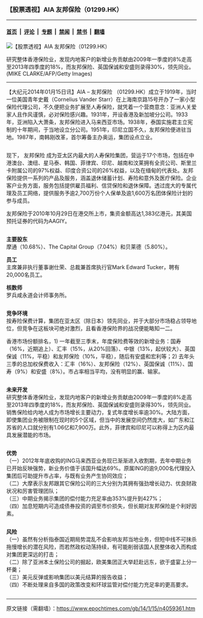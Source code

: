 ### 【股票透视】AIA 友邦保险（01299.HK）

---

#### [首页](../../../..?n4059361) &nbsp;|&nbsp; [评论](../../../../../epoch-comment?n4059361) &nbsp;|&nbsp; [专题](../../../../../epoch-special?n4059361) &nbsp;|&nbsp; [禁闻](../../../../../epoch-news?n4059361) &nbsp;|&nbsp; [禁书](../../../../../books?n4059361) &nbsp;|&nbsp; [翻墙](https://github.com/gfw-breaker/nogfw/blob/master/README.md?n4059361)


<div><img alt="【股票透视】AIA 友邦保险（01299.HK）" class="attachment-djy_600_400 size-djy_600_400 wp-post-image" src="https://i.epochtimes.com/assets/uploads/2014/01/1401141200282654-600x400.jpg"/>
<div class="caption">
 <p>
  研究整体香港保险业，发现内地客户的新增业务贡献由2009年一季度的8%走高至2013年四季度的18%，而友邦保险、英国保诚和安盛则录得30%，领先同业。 (MIKE CLARKE/AFP/Getty Images)
 </p>
</div></div><hr/><div class="post_content" id="artbody" itemprop="articleBody">
 <!-- article content begin -->
 <p>
  【大纪元2014年01月15日讯】AIA –
  <ok href="https://www.epochtimes.com/gb/tag/%E5%8F%8B%E9%82%A6%E4%BF%9D%E9%99%A9.html">
   友邦保险
  </ok>
  （01299.HK）成立于1919年，当时一位美国青年史戴（Cornelius Vander Starr）在上海南京路15号开办了一家小型保险代理公司，不久便把业务扩展至人寿保险，就凭着一个营商意念：亚洲人关爱家人且作风谨慎，必对保险感兴趣。1931年，开设香港及新加坡分公司。1933年，亚洲陷入大萧条，友邦保险进入马来西亚市场。1938年，泰国实施君主立宪制的十年期间，于当地设立分公司。1951年，印尼立国不久，友邦保险便进驻当地。1987年，南韩刚改革，首尔筹备主办奥运，集团设点立业。
 </p>
 <ok href=" https://i.epochtimes.com/assets/uploads/2014/01/1401141159542654.jpg" rel="noreferrer noopener" target="_blank">
  <img alt="" class="size-large wp-image-5686996" src="https://i.epochtimes.com/assets/uploads/2014/01/1401141159542654.jpg" title=""/>
 </ok>
 <p>
  现下，
  <ok href="https://www.epochtimes.com/gb/tag/%E5%8F%8B%E9%82%A6%E4%BF%9D%E9%99%A9.html">
   友邦保险
  </ok>
  成为亚太区内最大的人寿保险集团，营运于17个市场，包括在中港澳台、澳纽、星马泰、韩国、菲律宾、印尼、越南和汶莱拥有全资公司、斯里兰卡附属公司的97%权益、印度合资公司的26%权益，以及在缅甸的代表处。友邦保险提供一系列的产品及服务，涵盖退休储蓄计划、寿险和意外及医疗保险。企业客户业务方面，服务包括提供雇员福利、信贷保险和退休保障。透过庞大的专属代理及员工网络，提供服务予逾2,700万份个人保单及逾1,600万名团体保险计划的参与成员。
 </p>
 <p>
  友邦保险于2010年10月29日在港交所上市，集资金额高达1,383亿港元，其美国预托证券的代码为AAGIY。
 </p>
 <ok href=" https://i.epochtimes.com/assets/uploads/2014/01/1401141210512654-600x216.jpg" rel="noreferrer noopener" target="_blank">
  <img alt="" class="size-large wp-image-5687004" src="https://i.epochtimes.com/assets/uploads/2014/01/1401141210512654-600x216.jpg" title=""/>
 </ok>
 <p>
  <b>
   主要股东
  </b>
  <br/>
  摩通（10.68%）、The Capital Group（7.04%）和贝莱德（5.80%）。
 </p>
 <p>
  <b>
   员工
  </b>
  <br/>
  主席兼非执行董事谢仕荣、总裁兼首席执行官Mark Edward Tucker，聘有20,000名员工。
 </p>
 <p>
  <b>
   核数师
  </b>
  <br/>
  罗兵咸永道会计师事务所。
 </p>
 <ok href=" https://i.epochtimes.com/assets/uploads/2014/01/1401141210092654-600x178.jpg" rel="noreferrer noopener" target="_blank">
  <img alt="" class="size-large wp-image-5687007" src="https://i.epochtimes.com/assets/uploads/2014/01/1401141210092654-600x178.jpg" title=""/>
 </ok>
 <p>
  <b>
   竞争环境
  </b>
  <br/>
  按寿险保费计算，集团在亚太区（除日本）领先同业，并于大部分市场稳占领导地位，但竞争在这板块可绝对激烈，且看香港保险界的战况便能略知一二。
 </p>
 <p>
  香港市场份额排名，1) 一年截至三季末，年度保险费等效的新增业务：国寿（16%，近期追上）、汇丰（15%，从20%回落）、中银（13%，起伏较大）、英国保诚（11%，平稳）和友邦保险（10%，平稳），随后有安盛和宏利等；2) 去年头三季的总加权保费收入：汇丰（16%）、友邦保险（12%）、英国保诚（11%）、国寿（9%）和安盛（8%）。市占率相当平均，没有明显的赢、输家。
 </p>
 <ok href=" https://i.epochtimes.com/assets/uploads/2014/01/1401141210232654-600x297.jpg" rel="noreferrer noopener" target="_blank">
  <img alt="" class="size-large wp-image-5687011" src="https://i.epochtimes.com/assets/uploads/2014/01/1401141210232654-600x297.jpg" title=""/>
 </ok>
 <p>
  <b>
   未来开发
  </b>
  <br/>
  研究整体香港保险业，发现内地客户的新增业务贡献由2009年一季度的8%走高至2013年四季度的18%，而友邦保险、英国保诚和安盛则录得30%，领先同业。销售保险给内地人成为市场增长主要动力，复式年度增长率逾30%。大陆方面，即使集团业务被限制在现时的5个区域，但当中的发展空间仍然庞大，如广东和江苏省的人口就分别有1.06亿和7,900万。此外，菲律宾和印尼可以称得上为区内最具发展潜能的市场。
 </p>
 <ok href=" https://i.epochtimes.com/assets/uploads/2014/01/1401141200502654-600x430.jpg" rel="noreferrer noopener" target="_blank">
  <img alt="" class="size-large wp-image-5687018" src="https://i.epochtimes.com/assets/uploads/2014/01/1401141200502654-600x430.jpg" title=""/>
 </ok>
 <p>
  <b>
   优势
  </b>
  <br/>
  （一）2012年年底收购的ING马来西亚业务现已渐渐进入收割期，去年中期业务已开始反映强势，新业务价值于该国升幅达69%。原属ING的逾9,000名代理投入集团后可助提升市占率，与既有业务产生协同效应；
  <br/>
  （二）大摩表示友邦跟其它保险公司的三大分别为其拥有强劲增长动力、优良财政状况和厉害管理团队；
  <br/>
  （三）中期业务揭示集团的偿付能力充足率由353%提升到427%；
  <br/>
  （四）加息短期内可造成债券投资的调至市价损失，但长期对友邦保险是个利好因素。
 </p>
 <ok href=" https://i.epochtimes.com/assets/uploads/2014/01/1401141210352654.jpg" rel="noreferrer noopener" target="_blank">
  <img alt="" class="size-large wp-image-5687025" src="https://i.epochtimes.com/assets/uploads/2014/01/1401141210352654.jpg" title=""/>
 </ok>
 <p>
  <b>
   风险
  </b>
  <br/>
  （一）虽然有分析指泰国近期局势混乱不会影响友邦当地业务，但短中线不可抹杀拖慢增长的潜在风险，而若然政权动荡持续，有可能削弱该国人民整体收入而构成对集团更深远的打击；
  <br/>
  （二）除了亚洲本土保险公司的掘起，欧美集团正大举赶赴远东，欲于盛宴上分一杯羹；
  <br/>
  （三）美元反弹或影响集团以美元结算的报告收益；
  <br/>
  （四）不断处理来自多国的政策改变和环球监管对偿付能力充足率的更高要求。
 </p>
 <ok href=" https://i.epochtimes.com/assets/uploads/2014/01/1401141200092654-600x387.jpg" rel="noreferrer noopener" target="_blank">
  <img alt="" class="size-large wp-image-5687030" src="https://i.epochtimes.com/assets/uploads/2014/01/1401141200092654-600x387.jpg" title=""/>
 </ok>
 <!-- article content end -->
 <div id="below_article_ad">
 </div>
</div>


---

原文链接（需翻墙）：https://www.epochtimes.com/gb/14/1/15/n4059361.htm